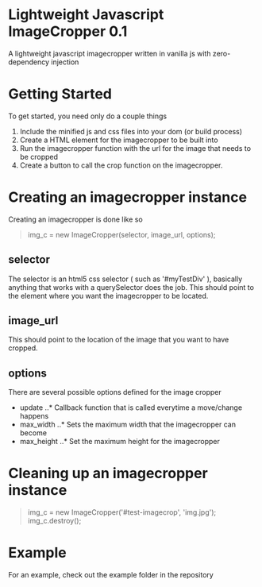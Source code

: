 # Lightweight Javascript ImageCropper 0.1

A lightweight javascript imagecropper written in vanilla js
with zero-dependency injection

# Getting Started

To get started, you need only do a couple things 

1. Include the minified js and css files into your dom (or build process)
2. Create a HTML element for the imagecropper to be built into 
3. Run the imagecropper function with the url for the image that needs to be cropped
4. Create a button to call the crop function on the imagecropper.

# Creating an imagecropper instance
Creating an imagecropper is done like so 

> img_c = new ImageCropper(selector, image_url, options);

## selector
The selector is an html5 css selector ( such as '#myTestDiv' ), basically anything that works with a querySelector does the job. This should point to the element where you want the imagecropper to be located.

## image_url
This should point to the location of the image that you want to have cropped.

## options
There are several possible options defined for the image cropper 

* update
..* Callback function that is called everytime a move/change happens
* max_width
..* Sets the maximum width that the imagecropper can become
* max_height
..* Set the maximum height for the imagecropper

# Cleaning up an imagecropper instance

> img_c = new ImageCropper('#test-imagecrop', 'img.jpg');
> img_c.destroy();

# Example
For an example, check out the example folder in the repository
